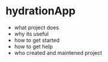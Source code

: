 # hydrationApp

- what project does
- why its useful
- how to get started
- how to get help
- who created and maintened project
